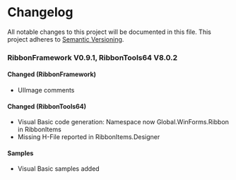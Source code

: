 # Changelog
All notable changes to this project will be documented in this file.
This project adheres to [Semantic Versioning](https://semver.org/).

### RibbonFramework V0.9.1, RibbonTools64 V8.0.2

#### Changed (RibbonFramework)

- UIImage comments

#### Changed (RibbonTools64)

- Visual Basic code generation: Namespace now Global.WinForms.Ribbon in RibbonItems
- Missing H-File reported in RibbonItems.Designer

#### Samples

- Visual Basic samples added